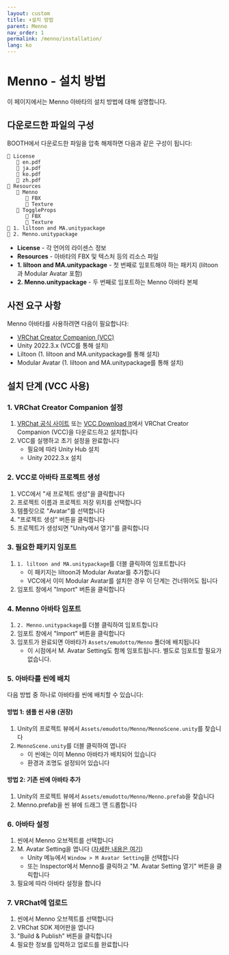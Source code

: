 ```yaml
---
layout: custom
title: ⬇️설치 방법
parent: Menno
nav_order: 1
permalink: /menno/installation/
lang: ko
---
```


# Menno - 설치 방법

이 페이지에서는 Menno 아바타의 설치 방법에 대해 설명합니다.

## 다운로드한 파일의 구성

BOOTH에서 다운로드한 파일을 압축 해제하면 다음과 같은 구성이 됩니다:

```
📁 License
   📄 en.pdf
   📄 ja.pdf
   📄 ko.pdf
   📄 zh.pdf
📁 Resources
   📁 Menno
      📁 FBX
      📁 Texture
   📁 ToggleProps
      📁 FBX
      📁 Texture
📄 1. liltoon and MA.unitypackage
📄 2. Menno.unitypackage
```

* **License** - 각 언어의 라이센스 정보
* **Resources** - 아바타의 FBX 및 텍스처 등의 리소스 파일
* **1. liltoon and MA.unitypackage** - 첫 번째로 임포트해야 하는 패키지 (liltoon과 Modular Avatar 포함)
* **2. Menno.unitypackage** - 두 번째로 임포트하는 Menno 아바타 본체

## 사전 요구 사항

Menno 아바타를 사용하려면 다음이 필요합니다:

* [VRChat Creator Companion (VCC)](https://vcc.docs.vrchat.com/#download-it)
* Unity 2022.3.x (VCC를 통해 설치)
* Liltoon (1. liltoon and MA.unitypackage를 통해 설치)
* Modular Avatar (1. liltoon and MA.unitypackage를 통해 설치)

## 설치 단계 (VCC 사용)

### 1. VRChat Creator Companion 설정

1. [VRChat 공식 사이트](https://vrchat.com/home/download) 또는 [VCC Download It](https://vcc.docs.vrchat.com/#download-it)에서 VRChat Creator Companion (VCC)을 다운로드하고 설치합니다
2. VCC를 실행하고 초기 설정을 완료합니다
   - 필요에 따라 Unity Hub 설치
   - Unity 2022.3.x 설치

### 2. VCC로 아바타 프로젝트 생성

1. VCC에서 "새 프로젝트 생성"을 클릭합니다
2. 프로젝트 이름과 프로젝트 저장 위치를 선택합니다
3. 템플릿으로 "Avatar"를 선택합니다
4. "프로젝트 생성" 버튼을 클릭합니다
5. 프로젝트가 생성되면 "Unity에서 열기"를 클릭합니다

### 3. 필요한 패키지 임포트

1. `1. liltoon and MA.unitypackage`를 더블 클릭하여 임포트합니다
   - 이 패키지는 liltoon과 Modular Avatar를 추가합니다
   - VCC에서 이미 Modular Avatar를 설치한 경우 이 단계는 건너뛰어도 됩니다
2. 임포트 창에서 "Import" 버튼을 클릭합니다

### 4. Menno 아바타 임포트

1. `2. Menno.unitypackage`를 더블 클릭하여 임포트합니다
2. 임포트 창에서 "Import" 버튼을 클릭합니다
3. 임포트가 완료되면 아바타가 `Assets/emudotto/Menno` 폴더에 배치됩니다
   - 이 시점에서 M. Avatar Setting도 함께 임포트됩니다. 별도로 임포트할 필요가 없습니다.

### 5. 아바타를 씬에 배치

다음 방법 중 하나로 아바타를 씬에 배치할 수 있습니다:

#### 방법 1: 샘플 씬 사용 (권장)
1. Unity의 프로젝트 뷰에서 `Assets/emudotto/Menno/MennoScene.unity`를 찾습니다
2. `MennoScene.unity`를 더블 클릭하여 엽니다
   - 이 씬에는 이미 Menno 아바타가 배치되어 있습니다
   - 환경과 조명도 설정되어 있습니다

#### 방법 2: 기존 씬에 아바타 추가
1. Unity의 프로젝트 뷰에서 `Assets/emudotto/Menno/Menno.prefab`을 찾습니다
2. Menno.prefab을 씬 뷰에 드래그 앤 드롭합니다

### 6. 아바타 설정

1. 씬에서 Menno 오브젝트를 선택합니다
2. M. Avatar Setting을 엽니다 ([자세한 내용은 여기](/avatar-setting/))
   - Unity 메뉴에서 `Window > M Avatar Setting`을 선택합니다
   - 또는 Inspector에서 Menno를 클릭하고 "M. Avatar Setting 열기" 버튼을 클릭합니다
3. 필요에 따라 아바타 설정을 합니다

### 7. VRChat에 업로드

1. 씬에서 Menno 오브젝트를 선택합니다
2. VRChat SDK 제어판을 엽니다
3. "Build & Publish" 버튼을 클릭합니다
4. 필요한 정보를 입력하고 업로드를 완료합니다 